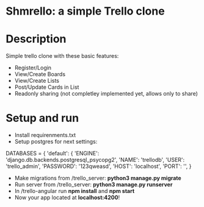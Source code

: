 # Shmrello: a simple Trello clone

# Description

Simple trello clone with these basic features:
- Register/Login
- View/Create Boards
- View/Create Lists
- Post/Update Cards in List
- Readonly sharing (not completley implemented yet, allows only to share)

# Setup and run

- Install requirenments.txt
- Setup postgres for next settings:

DATABASES = {
    'default': {
    'ENGINE': 'django.db.backends.postgresql_psycopg2',
    'NAME': 'trellodb',
    'USER': 'trello_admin',
    'PASSWORD': '123qweasd',
    'HOST': 'localhost',
    'PORT': '',
 }

- Make migrations from /trello_server: **python3 manage.py migrate**
- Run server from /trello_server: **python3 manage.py runserver**
- In /trello-angular run **npm install** and **npm start**
- Now your app located at **localhost:4200**!
